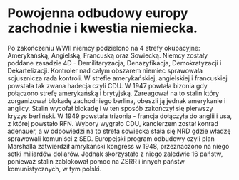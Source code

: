 # Powojenna odbudowy europy zachodnie i kwestia niemiecka.
Po zakończeniu WWII niemcy podzielono na 4 strefy okupacyjne: Amerykańską, Angielską, Francuską oraz Sowiecką. Niemcy zostały poddane zasadzie 4D - Demilitaryzacja, Denazyfikacja, Demokratyzacji i Dekartelizacji. Kontroler nad całym obszarem niemiec sprawowała sojusznicza rada kontroli. W strefie amerykańskiej, angielskiej i francuskiej powstała tak zwana hadecja czyli CDU. W 1947 powtała bizonia gdy połączono strefę amerykańską i brytyjską. Zareagował na to stalin który zorganizował blokadę zachodniego berlina, obeszli ją jednak amerykanie i anglicy. Stalin wycofał blokadę i w ten sposób zakończył się pierwszy kryzys berliński. W 1949 powstała trizonia - francja dołączyła do anglii i usa, z której powstało RFN. Wybory wygrało CDU, kanclerzem został konrad adenauer, a w odpowiedzi na to strefa sowiecka stała się NRD gdzie władzę sprawowali komuniści z SED. Europejski program odbudowy czyli plan Marshalla zatwierdził amrykański kongress w 1948, przeznaczono na niego setki miliardów dollarów. Jednak skorzystało z niego zaledwie 16 państw, ponieważ stalin zablokował pomoc na ZSRR i innych państw komunistycznych, w tym polski.
